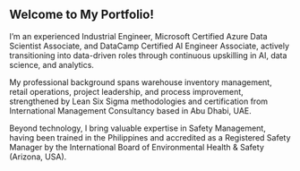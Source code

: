 ## Welcome to My Portfolio!

I’m an experienced Industrial Engineer, Microsoft Certified Azure Data Scientist Associate, and DataCamp Certified AI Engineer Associate, actively transitioning into data-driven roles through continuous upskilling in AI, data science, and analytics.

My professional background spans warehouse inventory management, retail operations, project leadership, and process improvement, strengthened by Lean Six Sigma methodologies and certification from International Management Consultancy based in Abu Dhabi, UAE.

Beyond technology, I bring valuable expertise in Safety Management, having been trained in the Philippines and accredited as a Registered Safety Manager by the International Board of Environmental Health & Safety (Arizona, USA).
